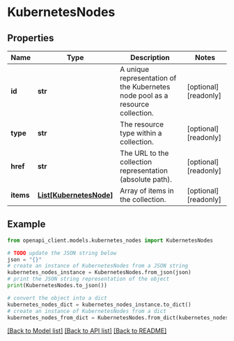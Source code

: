 # KubernetesNodes


## Properties

Name | Type | Description | Notes
------------ | ------------- | ------------- | -------------
**id** | **str** | A unique representation of the Kubernetes node pool as a resource collection. | [optional] [readonly] 
**type** | **str** | The resource type within a collection. | [optional] [readonly] 
**href** | **str** | The URL to the collection representation (absolute path). | [optional] [readonly] 
**items** | [**List[KubernetesNode]**](KubernetesNode.md) | Array of items in the collection. | [optional] [readonly] 

## Example

```python
from openapi_client.models.kubernetes_nodes import KubernetesNodes

# TODO update the JSON string below
json = "{}"
# create an instance of KubernetesNodes from a JSON string
kubernetes_nodes_instance = KubernetesNodes.from_json(json)
# print the JSON string representation of the object
print(KubernetesNodes.to_json())

# convert the object into a dict
kubernetes_nodes_dict = kubernetes_nodes_instance.to_dict()
# create an instance of KubernetesNodes from a dict
kubernetes_nodes_from_dict = KubernetesNodes.from_dict(kubernetes_nodes_dict)
```
[[Back to Model list]](../README.md#documentation-for-models) [[Back to API list]](../README.md#documentation-for-api-endpoints) [[Back to README]](../README.md)


